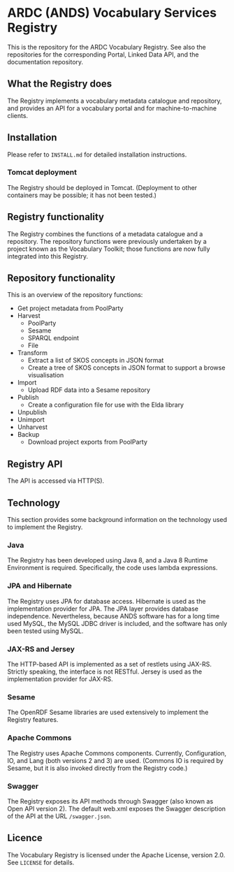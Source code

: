 # ARDC (ANDS) Vocabulary Services Registry

This is the repository for the ARDC Vocabulary Registry.
See also the repositories for the corresponding Portal, Linked Data
API, and the documentation repository.

## What the Registry does

The Registry implements a vocabulary metadata catalogue and
repository, and provides an API for a vocabulary portal and for
machine-to-machine clients.

## Installation

Please refer to `INSTALL.md` for detailed installation instructions.

### Tomcat deployment

The Registry should be deployed in Tomcat. (Deployment to other
containers may be possible; it has not been tested.)

## Registry functionality

The Registry combines the functions of a metadata catalogue and a
repository. The repository functions were previously undertaken by a
project known as the Vocabulary Toolkit; those functions are now fully
integrated into this Registry.

## Repository functionality

This is an overview of the repository functions:

* Get project metadata from PoolParty
* Harvest
  * PoolParty
  * Sesame
  * SPARQL endpoint
  * File
* Transform
  * Extract a list of SKOS concepts in JSON format
  * Create a tree of SKOS concepts in JSON format to support
    a browse visualisation
* Import
  * Upload RDF data into a Sesame repository
* Publish
  * Create a configuration file for use with the Elda library
* Unpublish
* Unimport
* Unharvest
* Backup
  * Download project exports from PoolParty

## Registry API

The API is accessed via HTTP(S).

## Technology

This section provides some background information on the technology
used to implement the Registry.

### Java

The Registry has been developed using Java 8, and a Java 8 Runtime
Environment is required. Specifically, the code uses lambda
expressions.

### JPA and Hibernate

The Registry uses JPA for database access.  Hibernate is used as the
implementation provider for JPA.  The JPA layer provides database
independence. Nevertheless, because ANDS software has for a long time
used MySQL, the MySQL JDBC driver is included, and the software has
only been tested using MySQL.

### JAX-RS and Jersey

The HTTP-based API is implemented as a set of restlets using
JAX-RS. Strictly speaking, the interface is not RESTful.
Jersey is used as the implementation provider for JAX-RS.

### Sesame

The OpenRDF Sesame libraries are used extensively to implement the
Registry features.

### Apache Commons

The Registry uses Apache Commons components. Currently, Configuration,
IO, and Lang (both versions 2 and 3) are used. (Commons IO is required
by Sesame, but it is also invoked directly from the Registry code.)

### Swagger

The Registry exposes its API methods through Swagger (also known as
Open API version 2). The default web.xml exposes the Swagger
description of the API at the URL `/swagger.json`.

## Licence

The Vocabulary Registry is licensed under the Apache License,
version 2.0. See `LICENSE` for details.

